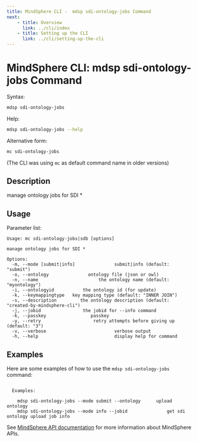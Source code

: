 ```yaml
---
title: MindSphere CLI -  mdsp sdi-ontology-jobs Command
next:
    - title: Overview
      link: ../cli/index
    - title: Setting up the CLI
      link: ../cli/setting-up-the-cli
---
```


# MindSphere CLI: mdsp sdi-ontology-jobs Command

Syntax:

```bash
mdsp sdi-ontology-jobs
```

Help:

```bash
mdsp sdi-ontology-jobs --help
```

Alternative form:

```bash
mc sdi-ontology-jobs
```

(The CLI was using `mc` as default command name in older versions)

## Description

manage ontology jobs for SDI *

## Usage

Parameter list:

```text
Usage: mc sdi-ontology-jobs|sdb [options]

manage ontology jobs for SDI *

Options:
  -m, --mode [submit|info]               submit|info (default: "submit")
  -o, --ontology               ontology file (json or owl)
  -n, --name                       the ontology name (default: "myontology")
  -i, --ontologyid           the ontology id (for update)
  -k, --keymappingtype   key mapping type (default: "INNER JOIN")
  -s, --description         the ontology description (default: "created-by-mindsphere-cli")
  -j, --jobid                the jobid for --info command
  -k, --passkey                 passkey
  -y, --retry                    retry attempts before giving up (default: "3")
  -v, --verbose                          verbose output
  -h, --help                             display help for command

```

## Examples

Here are some examples of how to use the `mdsp sdi-ontology-jobs` command:

```text

  Examples:

    mdsp sdi-ontology-jobs --mode submit --ontology 	 upload ontology
    mdsp sdi-ontology-jobs --mode info --jobid    			 get sdi ontology upload job info

```

See [MindSphere API documentation](https://documentation.mindsphere.io/MindSphere/apis/index.html) for more information about MindSphere APIs.